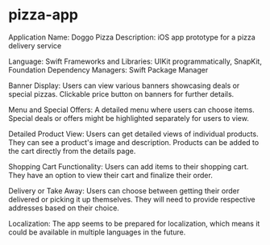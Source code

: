 # pizza-app
Application Name: Doggo Pizza
Description: iOS app prototype for a pizza delivery service

Language: Swift
Frameworks and Libraries: UIKit programmatically, SnapKit, Foundation
Dependency Managers: Swift Package Manager

Banner Display:
Users can view various banners showcasing deals or special pizzas.
Clickable price button on banners for further details.

Menu and Special Offers:
A detailed menu where users can choose items.
Special deals or offers might be highlighted separately for users to view.

Detailed Product View:
Users can get detailed views of individual products.
They can see a product's image and description.
Products can be added to the cart directly from the details page.

Shopping Cart Functionality:
Users can add items to their shopping cart.
They have an option to view their cart and finalize their order.

Delivery or Take Away:
Users can choose between getting their order delivered or picking it up themselves.
They will need to provide respective addresses based on their choice.

Localization:
The app seems to be prepared for localization, which means it could be available in multiple languages in the future.

